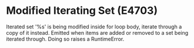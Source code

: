 # Modified Iterating Set (E4703)

Iterated set '%s' is being modified inside for loop body, iterate
through a copy of it instead. Emitted when items are added or removed to
a set being iterated through. Doing so raises a RuntimeError.
